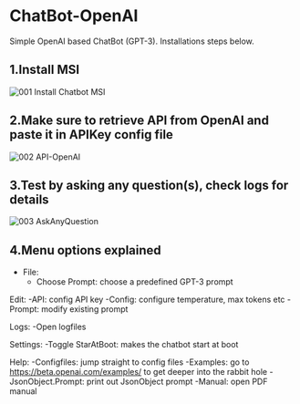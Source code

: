 # ChatBot-OpenAI
Simple OpenAI based ChatBot (GPT-3).
Installations steps below.

1.Install MSI
--------------
![001 Install Chatbot MSI](https://user-images.githubusercontent.com/43472567/173577435-59267bea-8884-4980-b517-1b2c9c497046.png)

2.Make sure to retrieve API from OpenAI and paste it in APIKey config file
--------------
![002 API-OpenAI](https://user-images.githubusercontent.com/43472567/173579484-97584eea-7de5-4e01-aa82-8b8dad37bf14.png)

3.Test by asking any question(s), check logs for details
--------------
![003 AskAnyQuestion](https://user-images.githubusercontent.com/43472567/173581583-21cc58da-a4fe-47ce-a3d6-46152788af37.png)

4.Menu options explained
---------------

* File:
  - Choose Prompt: choose a predefined GPT-3 prompt

Edit:
-API: config API key
-Config: configure temperature, max tokens etc
-Prompt: modify existing prompt

Logs: 
-Open logfiles

Settings:
-Toggle StarAtBoot: makes the chatbot start at boot

Help:
-Configfiles: jump straight to config files
-Examples: go to https://beta.openai.com/examples/ to get deeper into the rabbit hole
-JsonObject.Prompt: print out JsonObject prompt
-Manual: open PDF manual
